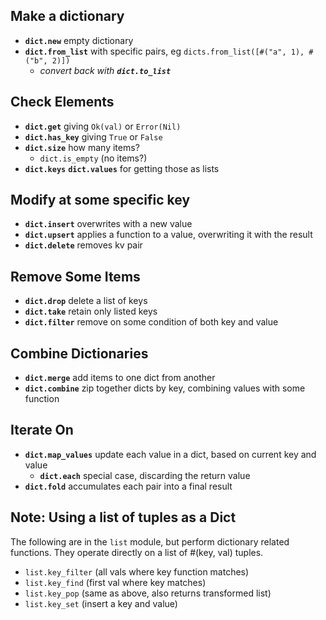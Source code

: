 ## Make a dictionary

- **`dict.new`** empty dictionary
- **`dict.from_list`** with specific pairs, eg `dicts.from_list([#("a", 1), #("b", 2)])`
  - *convert back with **`dict.to_list`***
 
## Check Elements
- **`dict.get`** giving `Ok(val)` or `Error(Nil)`
- **`dict.has_key`** giving `True` or `False`
- **`dict.size`** how many items?
  - `dict.is_empty` (no items?)
- **`dict.keys`** **`dict.values`** for getting those as lists

## Modify at some specific key
- **`dict.insert`** overwrites with a new value
- **`dict.upsert`** applies a function to a value, overwriting it with the result
- **`dict.delete`** removes kv pair

## Remove Some Items
- **`dict.drop`** delete a list of keys
- **`dict.take`** retain only listed keys
- **`dict.filter`** remove on some condition of both key and value

## Combine Dictionaries
- **`dict.merge`** add items to one dict from another
- **`dict.combine`** zip together dicts by key, combining values with some function

## Iterate On
- **`dict.map_values`** update each value in a dict, based on current key and value
  - **`dict.each`** special case, discarding the return value
- **`dict.fold`** accumulates each pair into a final result

## Note: Using a list of tuples as a Dict

The following are in the `list` module, but perform dictionary related functions. They operate directly on a list of #(key, val) tuples.

- `list.key_filter` (all vals where key function matches)
- `list.key_find` (first val where key matches)
- `list.key_pop` (same as above, also returns transformed list)
- `list.key_set` (insert a key and value)
